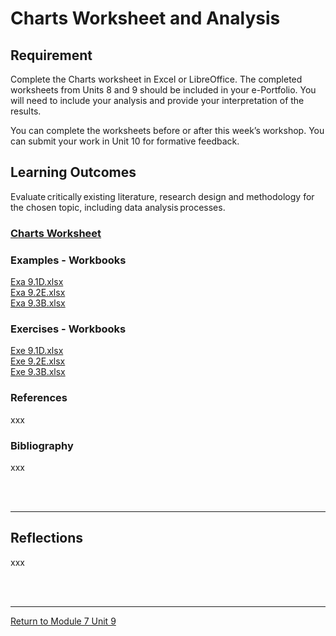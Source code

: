 # Charts Worksheet and Analysis


## Requirement
Complete the Charts worksheet in Excel or LibreOffice. The completed worksheets from Units 8 and 9 should be included in your e-Portfolio. You will need to include your analysis and provide your interpretation of the results.

You can complete the worksheets before or after this week’s workshop. You can submit your work in Unit 10 for formative feedback.

## Learning Outcomes
Evaluate critically existing literature, research design and methodology for the chosen topic, including data analysis processes.

### [Charts Worksheet](RMPP_Unit09_Worksheet.pdf)

### Examples - Workbooks
[Exa 9.1D.xlsx](RMPP_Unit09_Exa9.1D.xlsx)<br>
[Exa 9.2E.xlsx](RMPP_Unit09_Exa9.2E.xlsx)<br>
[Exa 9.3B.xlsx](RMPP_Unit09_Exa9.3B.xlsx)<br>


### Exercises - Workbooks
[Exe 9.1D.xlsx](RMPP_Unit09_Exe9.1D.xlsx)<br>
[Exe 9.2E.xlsx](RMPP_Unit09_Exe9.2D.xlsx)<br>
[Exe 9.3B.xlsx](RMPP_Unit09_Exe9.3B.xlsx)<br>

### References
xxx

### Bibliography
xxx

<br><br>

---


## Reflections
xxx

<br><br>

---

[Return to Module 7 Unit 9](RMPP_Unit09.md)
